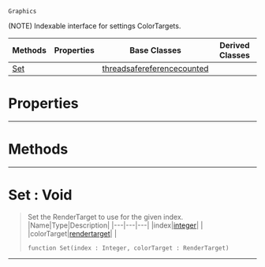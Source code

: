  `Graphics`

(NOTE) Indexable interface for settings ColorTargets.

|Methods|Properties|Base Classes|Derived Classes|
|---|---|---|---|
|[ Set](https://github.com/ZilchEngine/ZilchDocs/blob/master/code_reference/class_reference/colortargetmrt.markdown#set-void)| |[threadsafereferencecounted](https://github.com/ZilchEngine/ZilchDocs/blob/master/code_reference/class_reference/threadsafereferencecounted.markdown)| |


 #  Properties


---  
 #  Methods


---  
 #  Set : Void

> Set the RenderTarget to use for the given index.
> |Name|Type|Description|
> |---|---|---|
> |index|[integer](https://github.com/ZilchEngine/ZilchDocs/blob/master/code_reference/nada_base_types/integer.markdown)| |
> |colorTarget|[rendertarget](https://github.com/ZilchEngine/ZilchDocs/blob/master/code_reference/class_reference/rendertarget.markdown)| |
> ``` lang=cpp, name=Nada
> function Set(index : Integer, colorTarget : RenderTarget)
> ``` 


---  
 

 